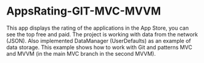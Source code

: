 # AppsRating-GIT-MVC-MVVM
This app displays the rating of the applications in the App Store, you can see the top free and paid. The project is working with data from the network (JSON). Also implemented DataManager (UserDefaults) as an example of data storage. This example shows how to work with Git and patterns MVC and MVVM (in the main MVC branch in the second MVVM).
